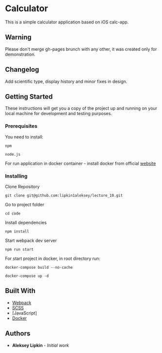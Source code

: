 # Calculator

This is a simple calculator application based on iOS calc-app.

## Warning

Please don't merge gh-pages brunch with any other, it was created only for demonstration.

## Changelog

Add scientific type, display history and minor fixes in design.

## Getting Started

These instructions will get you a copy of the project up and running on your local machine for development and testing purposes.

### Prerequisites

You need to install:

```
npm
```
```
node.js
```
For run application in docker container - install docker from official [website](https://www.docker.com/)

### Installing

Clone Repository

```
git clone git@github.com:lipkin1aleksey/lecture_10.git
```
Go to project folder
```
cd code
```
Install dependencies
```
npm install
```
Start webpack dev server
```
npm run start
```
For start project in docker, in root directory run:
```
docker-compose build --no-cache
```
```
docker-compose up -d
```
## Built With

* [Webpack](https://webpack.js.org/)
* [SCSS](https://sass-lang.com/)
* [JavaScript]
* [Docker](https://www.docker.com/)
## Authors

* **Aleksey Lipkin** - *Initial work*